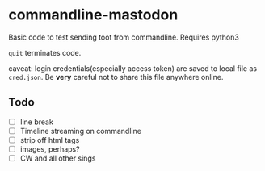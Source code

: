 # commandline-mastodon

Basic code to test sending toot from commandline. Requires python3

`quit` terminates code.

caveat: login credentials(especially access token) are saved to local file as `cred.json`. Be **very** careful not to share this file anywhere online.

## Todo

- [ ] line break
- [ ] Timeline streaming on commandline
- [ ] strip off html tags
- [ ] images, perhaps?
- [ ] CW and all other sings